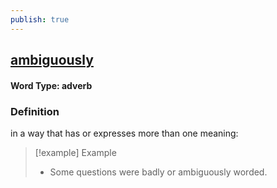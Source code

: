 ```yaml
---
publish: true
---
```

## [ambiguously](https://dictionary.cambridge.org/dictionary/english/ambiguously)

#### Word Type: adverb
### Definition
in a way that has or expresses more than one meaning:

>[!example] Example
> - Some questions were badly or ambiguously worded.
